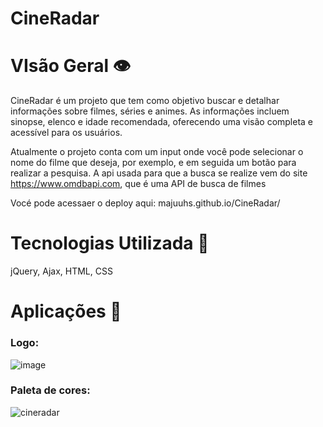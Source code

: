 # CineRadar

<h1>VIsão Geral 👁️</h1>
CineRadar é um projeto que tem como objetivo buscar e detalhar informações sobre filmes, séries e animes. As informações incluem sinopse, elenco e idade recomendada, oferecendo uma visão completa e acessível para os usuários. 

Atualmente o projeto conta com um input onde você pode selecionar o nome do filme que deseja, por exemplo, e em seguida um botão para realizar a pesquisa. A api usada para que a busca se realize vem do site https://www.omdbapi.com, que é uma API de busca de filmes

Vocé pode acessaer o deploy aqui: majuuhs.github.io/CineRadar/

<h1>Tecnologias Utilizada 🤖</h1>
jQuery, Ajax, HTML, CSS

<h1>Aplicações 🎨</h1>
<h3>Logo:</h3>

![image](https://github.com/Majuuhs/CineRadar/assets/108300329/235fca27-4e99-4da0-a57a-3911d77661d2)

<h3>Paleta de cores: </h3>

![cineradar](https://github.com/Majuuhs/CineRadar/assets/108300329/d1d60fc2-b873-4b13-a801-387efdf519eb)

